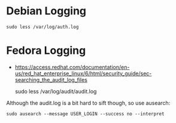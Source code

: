 # Debian Logging

    sudo less /var/log/auth.log

# Fedora Logging
- https://access.redhat.com/documentation/en-us/red_hat_enterprise_linux/6/html/security_guide/sec-searching_the_audit_log_files

    sudo less /var/log/audit/audit.log

Although the audit.log is a bit hard to sift though, so use ausearch:

    sudo ausearch --message USER_LOGIN --success no --interpret
